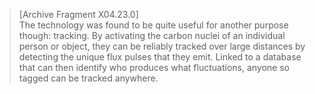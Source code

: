 >[Archive Fragment X04.23.0]\
The technology was found to be quite useful for another purpose though: tracking. By activating the carbon nuclei of an individual person or object, they can be reliably tracked over large distances by detecting the unique flux pulses that they emit. Linked to a database that can then identify who produces what fluctuations, anyone so tagged can be tracked anywhere.